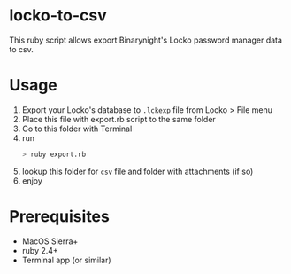 # locko-to-csv

This ruby script allows export Binarynight's Locko password manager data to csv.

# Usage

  1. Export your Locko's database to `.lckexp` file from Locko > File menu
  2. Place this file with export.rb script to the same folder
  3. Go to this folder with Terminal
  4. run
      ``` bash
      > ruby export.rb
      ```
  5. lookup this folder for `csv` file and folder with attachments (if so)
  6. enjoy

# Prerequisites

- MacOS Sierra+
- ruby 2.4+
- Terminal app (or similar)
